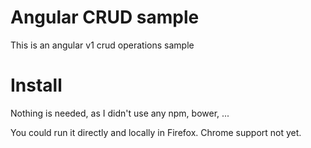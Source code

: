 # Angular CRUD sample
This is an angular v1 crud operations sample

# Install
Nothing is needed, as I didn't use any npm, bower, ...

You could run it directly and locally in Firefox.
Chrome support not yet.